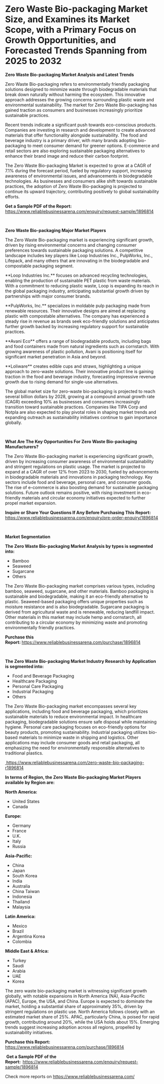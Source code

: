 <p><h1>Zero Waste Bio-packaging Market Size, and Examines its Market Scope, with a Primary Focus on Growth Opportunities, and Forecasted Trends Spanning from 2025 to 2032</h1></p><p><strong>Zero Waste Bio-packaging Market Analysis and Latest Trends</strong></p>
<p><p>Zero Waste Bio-packaging refers to environmentally friendly packaging solutions designed to minimize waste through biodegradable materials that break down naturally without harming the ecosystem. This innovative approach addresses the growing concerns surrounding plastic waste and environmental sustainability. The market for Zero Waste Bio-packaging has gained traction as consumers and businesses increasingly prioritize sustainable practices.</p><p>Recent trends indicate a significant push towards eco-conscious products. Companies are investing in research and development to create advanced materials that offer functionality alongside sustainability. The food and beverage industry is a primary driver, with many brands adopting bio-packaging to meet consumer demand for greener options. E-commerce and retail sectors are also exploring sustainable packaging alternatives to enhance their brand image and reduce their carbon footprint.</p><p>The Zero Waste Bio-packaging Market is expected to grow at a CAGR of 7.1% during the forecast period, fueled by regulatory support, increasing awareness of environmental issues, and advancements in biodegradable technologies. As businesses and consumers alike shift towards sustainable practices, the adoption of Zero Waste Bio-packaging is projected to continue its upward trajectory, contributing positively to global sustainability efforts.</p></p>
<p><strong>Get a Sample PDF of the Report:&nbsp;</strong> <a href="https://www.reliablebusinessarena.com/enquiry/request-sample/1896814?utm_campaign=2793&utm_medium=2&utm_source=Github&utm_content=ia&utm_term=08032025&utm_id=zero-waste-bio-packaging">https://www.reliablebusinessarena.com/enquiry/request-sample/1896814</a></p>
<p>&nbsp;</p>
<p><strong>Zero Waste Bio-packaging Major Market Players</strong></p>
<p><p>The Zero Waste Bio-packaging market is experiencing significant growth, driven by rising environmental concerns and changing consumer preferences towards sustainable packaging solutions. A competitive landscape includes key players like Loop Industries Inc., PulpWorks, Inc., Lifepack, and many others that are innovating in the biodegradable and compostable packaging segment.</p><p>**Loop Industries Inc.** focuses on advanced recycling technologies, enabling the production of sustainable PET plastic from waste materials. With a commitment to reducing plastic waste, Loop is expanding its reach in the global packaging industry, anticipating substantial growth driven by partnerships with major consumer brands.</p><p>**PulpWorks, Inc.** specializes in moldable pulp packaging made from renewable resources. Their innovative designs are aimed at replacing plastic with compostable alternatives. The company has experienced a steady rise in revenue as brands seek eco-friendly solutions and anticipates further growth backed by increasing regulatory support for sustainable practices.</p><p>**Avani Eco** offers a range of biodegradable products, including bags and food containers made from natural ingredients such as cornstarch. With growing awareness of plastic pollution, Avani is positioning itself for significant market penetration in Asia and beyond.</p><p>**Loliware** creates edible cups and straws, highlighting a unique approach to zero-waste solutions. Their innovative product line is gaining traction in the food and beverage industry, forecasting impressive revenue growth due to rising demand for single-use alternatives.</p><p>The global market size for zero-waste bio-packaging is projected to reach several billion dollars by 2028, growing at a compound annual growth rate (CAGR) exceeding 10% as businesses and consumers increasingly transition toward sustainable practices. Companies like TIPA Corp and Notpla are also expected to play pivotal roles in shaping market trends and expanding outreach as sustainability initiatives continue to gain importance globally.</p></p>
<p>&nbsp;</p>
<p><strong>What Are The Key Opportunities For Zero Waste Bio-packaging Manufacturers?</strong></p>
<p><p>The Zero Waste Bio-packaging market is experiencing significant growth, driven by increasing consumer awareness of environmental sustainability and stringent regulations on plastic usage. The market is projected to expand at a CAGR of over 12% from 2023 to 2030, fueled by advancements in biodegradable materials and innovations in packaging technology. Key sectors include food and beverage, personal care, and consumer goods. The rise of e-commerce is also boosting demand for sustainable packaging solutions. Future outlook remains positive, with rising investment in eco-friendly materials and circular economy initiatives expected to further propel market expansion.</p></p>
<p><strong>Inquire or Share Your Questions If Any Before Purchasing This Report:</strong> <a href="https://www.reliablebusinessarena.com/enquiry/pre-order-enquiry/1896814?utm_campaign=2793&utm_medium=2&utm_source=Github&utm_content=ia&utm_term=08032025&utm_id=zero-waste-bio-packaging">https://www.reliablebusinessarena.com/enquiry/pre-order-enquiry/1896814</a></p>
<p>&nbsp;</p>
<p><strong>Market Segmentation</strong></p>
<p><strong>The Zero Waste Bio-packaging Market Analysis by types is segmented into:</strong></p>
<p><ul><li>Bamboo</li><li>Seaweed</li><li>Sugarcane</li><li>Others</li></ul></p>
<p><p>The Zero Waste Bio-packaging market comprises various types, including bamboo, seaweed, sugarcane, and other materials. Bamboo packaging is sustainable and biodegradable, making it an eco-friendly alternative to plastic. Seaweed-based packaging offers unique properties such as moisture resistance and is also biodegradable. Sugarcane packaging is derived from agricultural waste and is renewable, reducing landfill impact. Other materials in this market may include hemp and cornstarch, all contributing to a circular economy by minimizing waste and promoting environmentally friendly practices.</p></p>
<p><strong>Purchase this Report:&nbsp;</strong><a href="https://www.reliablebusinessarena.com/purchase/1896814?utm_campaign=2793&utm_medium=2&utm_source=Github&utm_content=ia&utm_term=08032025&utm_id=zero-waste-bio-packaging">https://www.reliablebusinessarena.com/purchase/1896814</a></p>
<p>&nbsp;</p>
<p><strong>The Zero Waste Bio-packaging Market Industry Research by Application is segmented into:</strong></p>
<p><ul><li>Food and Beverage Packaging</li><li>Healthcare Packaging</li><li>Personal Care Packaging</li><li>Industrial Packaging</li><li>Others</li></ul></p>
<p><p>The Zero Waste Bio-packaging market encompasses several key applications, including food and beverage packaging, which prioritizes sustainable materials to reduce environmental impact. In healthcare packaging, biodegradable solutions ensure safe disposal while maintaining hygiene. Personal care packaging focuses on eco-friendly options for beauty products, promoting sustainability. Industrial packaging utilizes bio-based materials to minimize waste in shipping and logistics. Other applications may include consumer goods and retail packaging, all emphasizing the need for environmentally responsible alternatives to traditional plastics.</p></p>
<p><a href="https://www.reliablebusinessarena.com/zero-waste-bio-packaging-r1896814?utm_campaign=2793&utm_medium=2&utm_source=Github&utm_content=ia&utm_term=08032025&utm_id=zero-waste-bio-packaging">&nbsp;https://www.reliablebusinessarena.com/zero-waste-bio-packaging-r1896814</a></p>
<p><strong>In terms of Region, the Zero Waste Bio-packaging Market Players available by Region are:</strong></p>
<p>
    <p> <strong> North America: </strong>
        <ul>
            <li>United States</li>
            <li>Canada</li>
        </ul>
        </p> 
    <p> <strong> Europe: </strong>
        <ul>
            <li>Germany</li>
            <li>France</li>
            <li>U.K.</li>
            <li>Italy</li>
            <li>Russia</li>
        </ul>
        </p> 
    <p> <strong> Asia-Pacific: </strong>
        <ul>
            <li>China</li>
            <li>Japan</li>
            <li>South Korea</li>
            <li>India</li>
            <li>Australia</li>
            <li>China Taiwan</li>
            <li>Indonesia</li>
            <li>Thailand</li>
            <li>Malaysia</li>
        </ul>
        </p> 
    <p> <strong> Latin America: </strong>
        <ul>
            <li>Mexico</li>
            <li>Brazil</li>
            <li>Argentina Korea</li>
            <li>Colombia</li>
        </ul>
        </p> 
    <p> <strong> Middle East & Africa: </strong>
        <ul>
            <li>Turkey</li>
            <li>Saudi</li>
            <li>Arabia</li>
            <li>UAE</li>
            <li>Korea</li>
        </ul>
    </p>
    </p>
<p><p>The zero waste bio-packaging market is witnessing significant growth globally, with notable expansions in North America (NA), Asia-Pacific (APAC), Europe, the USA, and China. Europe is expected to dominate the market, holding a substantial share of approximately 35%, driven by stringent regulations on plastic use. North America follows closely with an estimated market share of 25%. APAC, particularly China, is poised for rapid growth, contributing around 20%, while the USA holds about 15%. Emerging trends suggest increasing adoption across all regions, propelled by sustainability initiatives.</p></p>
<p><strong>Purchase this Report: </strong><a href="https://www.reliablebusinessarena.com/purchase/1896814?utm_campaign=2793&utm_medium=2&utm_source=Github&utm_content=ia&utm_term=08032025&utm_id=zero-waste-bio-packaging">https://www.reliablebusinessarena.com/purchase/1896814</a></p>
<p>&nbsp;<strong>Get a Sample PDF of the Report:&nbsp;&nbsp;</strong><a href="https://www.reliablebusinessarena.com/enquiry/request-sample/1896814?utm_campaign=2793&utm_medium=2&utm_source=Github&utm_content=ia&utm_term=08032025&utm_id=zero-waste-bio-packaging">https://www.reliablebusinessarena.com/enquiry/request-sample/1896814</a></p>
<p><strong></strong></p>
<p>Check more reports on <a href="https://www.reliablebusinessarena.com/?utm_campaign=2793&utm_medium=2&utm_source=Github&utm_content=ia&utm_term=08032025&utm_id=zero-waste-bio-packaging">https://www.reliablebusinessarena.com/</a></p>